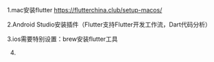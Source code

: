 
1.mac安装flutter
https://flutterchina.club/setup-macos/

2.Android Studio安装插件（Flutter支持Flutter开发工作流，Dart代码分析）

3.ios需要特别设置：brew安装flutter工具

4.

